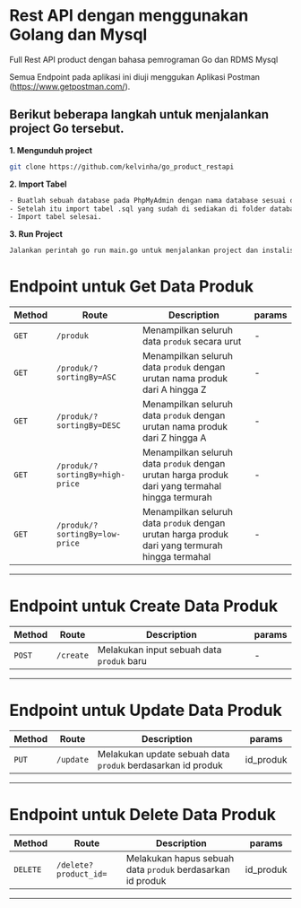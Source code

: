 # Rest API dengan menggunakan Golang dan Mysql

Full Rest API product dengan bahasa pemrograman Go dan RDMS Mysql

Semua Endpoint pada aplikasi ini diuji menggukan Aplikasi Postman (https://www.getpostman.com/).

## Berikut beberapa langkah untuk menjalankan project Go tersebut.

**1. Mengunduh project**

```bash
git clone https://github.com/kelvinha/go_product_restapi

```

**2. Import Tabel**

```bash
- Buatlah sebuah database pada PhpMyAdmin dengan nama database sesuai dengan yang ada pada folder config.
- Setelah itu import tabel .sql yang sudah di sediakan di folder database
- Import tabel selesai.

```

**3. Run Project**

```bash
Jalankan perintah go run main.go untuk menjalankan project dan instalisasi package / library yang dibutuhkan

```

# Endpoint untuk Get Data Produk

| Method | Route | Description | params |
| --- | --- | --- | --- |
| `GET` | `/produk` | Menampilkan seluruh data `produk` secara urut | - |
| `GET` | `/produk/?sortingBy=ASC` | Menampilkan seluruh data `produk` dengan urutan nama produk dari A hingga Z | - |
| `GET` | `/produk/?sortingBy=DESC` | Menampilkan seluruh data `produk` dengan urutan nama produk dari Z hingga A | - |
| `GET` | `/produk/?sortingBy=high-price` | Menampilkan seluruh data `produk` dengan urutan harga produk dari yang termahal hingga termurah | - |
| `GET` | `/produk/?sortingBy=low-price` | Menampilkan seluruh data `produk` dengan urutan harga produk dari yang termurah hingga termahal | - |

---

# Endpoint untuk Create Data Produk

| Method | Route | Description | params |
| --- | --- | --- | --- |
| `POST` |`/create` | Melakukan input sebuah data `produk` baru | - |

---

# Endpoint untuk Update Data Produk

| Method | Route | Description | params |
| --- | --- | --- | --- |
| `PUT` |`/update` | Melakukan update sebuah data `produk` berdasarkan id produk | id_produk |

---

# Endpoint untuk Delete Data Produk

| Method | Route | Description | params |
| --- | --- | --- | --- |
| `DELETE` |`/delete?product_id=` | Melakukan hapus sebuah data `produk` berdasarkan id produk | id_produk |

---


<br>
